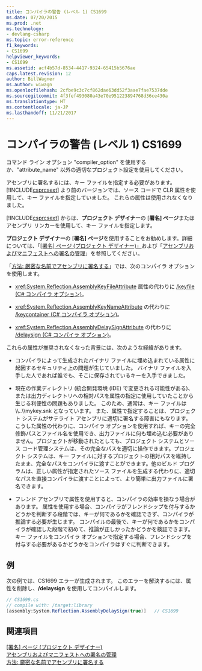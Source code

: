 ```yaml
---
title: コンパイラの警告 (レベル 1) CS1699
ms.date: 07/20/2015
ms.prod: .net
ms.technology:
- devlang-csharp
ms.topic: error-reference
f1_keywords:
- CS1699
helpviewer_keywords:
- CS1699
ms.assetid: acf4b57d-8534-4417-9324-65415b5676ae
caps.latest.revision: 12
author: BillWagner
ms.author: wiwagn
ms.openlocfilehash: 2cfbe9c3c7cf862dae63dd52f3aae7fae7537dde
ms.sourcegitcommit: 4f3fef493080a43e70e951223894768d36ce430a
ms.translationtype: HT
ms.contentlocale: ja-JP
ms.lasthandoff: 11/21/2017
---
```

# <a name="compiler-warning-level-1-cs1699"></a>コンパイラの警告 (レベル 1) CS1699
コマンド ライン オプション "compiler_option" を使用するか、"attribute_name" 以外の適切なプロジェクト設定を使用してください。  
  
 アセンブリに署名するには、キー ファイルを指定する必要があります。 [!INCLUDE[csprcsext](~/includes/csprcsext-md.md)] より前のバージョンでは、ソース コードで CLR 属性を使用して、キー ファイルを指定していました。 これらの属性は使用されなくなりました。  
  
 [!INCLUDE[csprcsext](~/includes/csprcsext-md.md)] からは、**プロジェクト デザイナー**の [**署名] ページ**またはアセンブリ リンカーを使用して、キー ファイルを指定します。  
  
 **プロジェクト デザイナー**の [**署名] ページ**を使用することをお勧めします。詳細については、「[[署名] ページ (プロジェクト デザイナー)」](/visualstudio/ide/reference/signing-page-project-designer)および「[アセンブリおよびマニフェストへの署名の管理](/visualstudio/ide/managing-assembly-and-manifest-signing)」を参照してください。  
  
 「[方法: 厳密な名前でアセンブリに署名する](../../../framework/app-domains/how-to-sign-an-assembly-with-a-strong-name.md)」では、次のコンパイラ オプションを使用します。  
  
-   <xref:System.Reflection.AssemblyKeyFileAttribute> 属性の代わりに [/keyfile (C# コンパイラ オプション)](../../../csharp/language-reference/compiler-options/keyfile-compiler-option.md)。  
  
-   <xref:System.Reflection.AssemblyKeyNameAttribute> の代わりに [/keycontainer (C# コンパイラ オプション)](../../../csharp/language-reference/compiler-options/keycontainer-compiler-option.md)。  
  
-   <xref:System.Reflection.AssemblyDelaySignAttribute> の代わりに [/delaysign (C# コンパイラ オプション)](../../../csharp/language-reference/compiler-options/delaysign-compiler-option.md)。  
  
 これらの属性が推奨されなくなった背景には、次のような経緯があります。  
  
-   コンパイラによって生成されたバイナリ ファイルに埋め込まれている属性に起因するセキュリティ上の問題が生じていました。 バイナリ ファイルを入手した人であれば誰でも、そこに保存されているキーを入手できました。  
  
-   現在の作業ディレクトリ (統合開発環境 (IDE) で変更される可能性がある)、または出力ディレクトリへの相対パスを属性の指定に使用していたことから生じる利便性の問題もありました。 このため、通常は、キー ファイルは \\\\..\\\mykey.snk となっています。 また、属性で指定することは、プロジェクト システムがサテライト アセンブリに適切に署名する障害にもなります。 こうした属性の代わりに、コンパイラ オプションを使用すれば、キーの完全修飾パスとファイル名を使用でき、出力ファイルに何も埋め込む必要がありません。プロジェクトが移動されたとしても、プロジェクト システムとソース コード管理システムは、その完全なパスを適切に操作できます。プロジェクト システムは、キー ファイルに対するプロジェクトの相対パスを維持したまま、完全なパスをコンパイラに渡すことができます。他のビルド プログラムは、正しい属性が指定されたソース ファイルを生成する代わりに、適切なパスを直接コンパイラに渡すことによって、より簡単に出力ファイルに署名できます。  
  
-   フレンド アセンブリで属性を使用すると、コンパイラの効率を損なう場合があります。 属性を使用する場合、コンパイラがフレンドシップを付与するかどうかを判断する段階では、キーが何であるかを確認できず、コンパイラが推論する必要が生じます。 コンパイルの最後で、キーが何であるかをコンパイラが確認した段階で初めて、推論が正しかったかどうかを検証できます。 キー ファイルをコンパイラ オプションで指定する場合、フレンドシップを付与する必要があるかどうかをコンパイラはすぐに判断できます。  
  
## <a name="example"></a>例  
 次の例では、CS1699 エラーが生成されます。 このエラーを解決するには、属性を削除し、**/delaysign** を使用してコンパイルします。  
  
```csharp  
// CS1699.cs  
// compile with: /target:library  
[assembly:System.Reflection.AssemblyDelaySign(true)]   // CS1699  
```  
  
## <a name="see-also"></a>関連項目  
 [[署名] ページ (プロジェクト デザイナー)](/visualstudio/ide/reference/signing-page-project-designer)  
 [アセンブリおよびマニフェストへの署名の管理](/visualstudio/ide/managing-assembly-and-manifest-signing)  
 [方法: 厳密な名前でアセンブリに署名する](../../../framework/app-domains/how-to-sign-an-assembly-with-a-strong-name.md)
